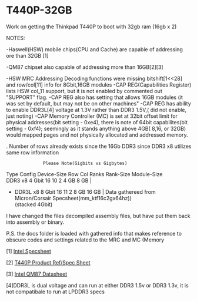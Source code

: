# T440P-32GB
Work on getting the Thinkpad T440P to boot with 32gb ram (16gb x 2) 



NOTES:

-Haswell(HSW) mobile chips(CPU and Cache) are capable of addressing ore than 32GB [1]

-QM87 chipset also capable of addressing more than 16GB[2][3]

-HSW MRC Addressing Decoding functions were missing bitshift[1<<28] and row/col[11] info for 8Gbit,16GB modules
  -CAP REG(Capabilities Register) lists HSW col_11 support, but it is not enabled by commented out "SUPPORT" flag. 
  -CAP REG also has setting that allows 16GB modules (it was set by default, but may not be on other machines"
  -CAP REG has ability to enable DDR3L[4] voltage at 1.3V rather than DDR3 1.5V,( did not enable, just noting)
  -CAP Memory Controller (MC) is set at 32bit offset limit for physical addresses(bit setting - 0xe4), 
        there is note of 64bit capabilites(bit setting - 0xf4);  seemingly as it stands anything above 4GB( 8,16, or 32GB) would mapped pages and 
        not physically allocated and addressed memory. 

. Number of rows already exists since the 16Gb DDR3 since DDR3 x8 utilizes same row information

                  Please Note(Gigbits vs Gigbytes)
  Type  Config  Device-Size   Row  Col   Ranks  Rank-Size  Module-Size    
  DDR3   x8      4 Gbit     16    10     2     4 GB       8 GB  |
   
* DDR3L  x8      8 Gbit     16    11     2     8 GB       16 GB |  Data gathereed from Micron/Corsair Specsheet(mm_ktf16c2gx64hz))  
              (stacked 4Gbit)


I have changed the files decompiled assembly files, but have put them back into assembly or binary.

P.S. the docs folder is loaded with gathered info that makes reference to obscure codes and settings related to the MRC and MC (Memory 

[1]
[Intel Specsheet](https://ark.intel.com/content/www/us/en/ark/products/75117/intel-core-i7-4700mq-processor-6m-cache-up-to-3-40-ghz.html)

[2]
[T440P Product Ref/Spec Sheet](https://psref.lenovo.com/syspool/Sys/PDF/withdrawnbook/ThinkPad_T440p.pdf)

[3]
[Intel QM87 Datasheet](https://www.intel.com/content/www/us/en/products/docs/chipsets/8-series-chipset-pch-datasheet.html)

[4]DDR3L is dual voltage and can run at either DDR3 1.5v or DDR3 1.3v, it is not compatibale to run at LPDDR3 specs
